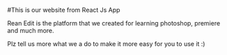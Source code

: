 #This is our website from React Js App

Rean Edit is the platform that we created for learning photoshop, premiere and much more.

Plz tell us more what we a do to make it more easy for you to use it :)